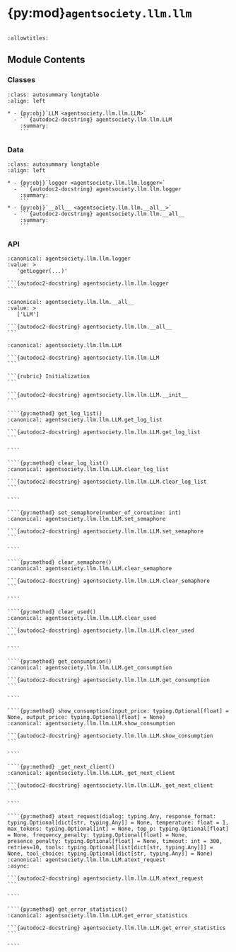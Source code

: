 # {py:mod}`agentsociety.llm.llm`

```{py:module} agentsociety.llm.llm
```

```{autodoc2-docstring} agentsociety.llm.llm
:allowtitles:
```

## Module Contents

### Classes

````{list-table}
:class: autosummary longtable
:align: left

* - {py:obj}`LLM <agentsociety.llm.llm.LLM>`
  - ```{autodoc2-docstring} agentsociety.llm.llm.LLM
    :summary:
    ```
````

### Data

````{list-table}
:class: autosummary longtable
:align: left

* - {py:obj}`logger <agentsociety.llm.llm.logger>`
  - ```{autodoc2-docstring} agentsociety.llm.llm.logger
    :summary:
    ```
* - {py:obj}`__all__ <agentsociety.llm.llm.__all__>`
  - ```{autodoc2-docstring} agentsociety.llm.llm.__all__
    :summary:
    ```
````

### API

````{py:data} logger
:canonical: agentsociety.llm.llm.logger
:value: >
   'getLogger(...)'

```{autodoc2-docstring} agentsociety.llm.llm.logger
```

````

````{py:data} __all__
:canonical: agentsociety.llm.llm.__all__
:value: >
   ['LLM']

```{autodoc2-docstring} agentsociety.llm.llm.__all__
```

````

`````{py:class} LLM(config: agentsociety.configs.LLMRequestConfig)
:canonical: agentsociety.llm.llm.LLM

```{autodoc2-docstring} agentsociety.llm.llm.LLM
```

```{rubric} Initialization
```

```{autodoc2-docstring} agentsociety.llm.llm.LLM.__init__
```

````{py:method} get_log_list()
:canonical: agentsociety.llm.llm.LLM.get_log_list

```{autodoc2-docstring} agentsociety.llm.llm.LLM.get_log_list
```

````

````{py:method} clear_log_list()
:canonical: agentsociety.llm.llm.LLM.clear_log_list

```{autodoc2-docstring} agentsociety.llm.llm.LLM.clear_log_list
```

````

````{py:method} set_semaphore(number_of_coroutine: int)
:canonical: agentsociety.llm.llm.LLM.set_semaphore

```{autodoc2-docstring} agentsociety.llm.llm.LLM.set_semaphore
```

````

````{py:method} clear_semaphore()
:canonical: agentsociety.llm.llm.LLM.clear_semaphore

```{autodoc2-docstring} agentsociety.llm.llm.LLM.clear_semaphore
```

````

````{py:method} clear_used()
:canonical: agentsociety.llm.llm.LLM.clear_used

```{autodoc2-docstring} agentsociety.llm.llm.LLM.clear_used
```

````

````{py:method} get_consumption()
:canonical: agentsociety.llm.llm.LLM.get_consumption

```{autodoc2-docstring} agentsociety.llm.llm.LLM.get_consumption
```

````

````{py:method} show_consumption(input_price: typing.Optional[float] = None, output_price: typing.Optional[float] = None)
:canonical: agentsociety.llm.llm.LLM.show_consumption

```{autodoc2-docstring} agentsociety.llm.llm.LLM.show_consumption
```

````

````{py:method} _get_next_client()
:canonical: agentsociety.llm.llm.LLM._get_next_client

```{autodoc2-docstring} agentsociety.llm.llm.LLM._get_next_client
```

````

````{py:method} atext_request(dialog: typing.Any, response_format: typing.Optional[dict[str, typing.Any]] = None, temperature: float = 1, max_tokens: typing.Optional[int] = None, top_p: typing.Optional[float] = None, frequency_penalty: typing.Optional[float] = None, presence_penalty: typing.Optional[float] = None, timeout: int = 300, retries=10, tools: typing.Optional[list[dict[str, typing.Any]]] = None, tool_choice: typing.Optional[dict[str, typing.Any]] = None)
:canonical: agentsociety.llm.llm.LLM.atext_request
:async:

```{autodoc2-docstring} agentsociety.llm.llm.LLM.atext_request
```

````

````{py:method} get_error_statistics()
:canonical: agentsociety.llm.llm.LLM.get_error_statistics

```{autodoc2-docstring} agentsociety.llm.llm.LLM.get_error_statistics
```

````

`````
